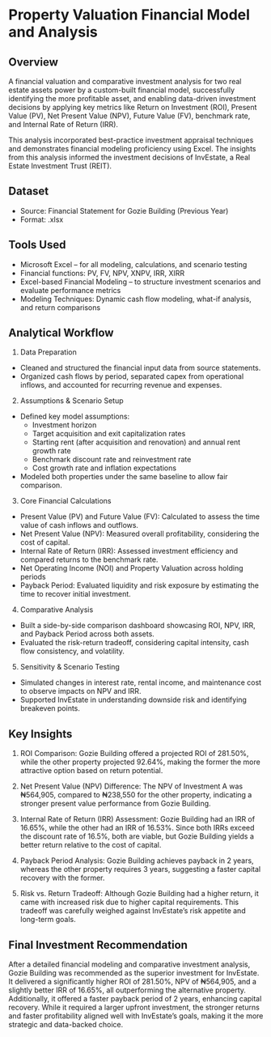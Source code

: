 # Property Valuation Financial Model and Analysis

## Overview
A financial valuation and comparative investment analysis for two real estate assets power by a custom-built financial model, successfully identifying the more profitable asset, and enabling data-driven investment decisions by applying key metrics like Return on Investment (ROI), Present Value (PV), Net Present Value (NPV), Future Value (FV), benchmark rate, and Internal Rate of Return (IRR).

This analysis incorporated best-practice investment appraisal techniques and demonstrates financial modeling proficiency using Excel.
The insights from this analysis informed the investment decisions of InvEstate, a Real Estate Investment Trust (REIT).

## Dataset
- Source: Financial Statement for Gozie Building (Previous Year)
- Format: .xlsx


## Tools Used
- Microsoft Excel – for all modeling, calculations, and scenario testing
- Financial functions: PV, FV, NPV, XNPV, IRR, XIRR
- Excel-based Financial Modeling – to structure investment scenarios and evaluate performance metrics
- Modeling Techniques: Dynamic cash flow modeling, what-if analysis, and return comparisons


## Analytical Workflow
1. Data Preparation
  - Cleaned and structured the financial input data from source statements.
  - Organized cash flows by period, separated capex from operational inflows, and accounted for recurring revenue and expenses.

2. Assumptions & Scenario Setup
  - Defined key model assumptions:
    - Investment horizon
    - Target acquisition and exit capitalization rates
    - Starting rent (after acquisition and renovation) and annual rent growth rate
    - Benchmark discount rate and reinvestment rate
    - Cost growth rate and inflation expectations
  - Modeled both properties under the same baseline to allow fair comparison.

3. Core Financial Calculations
  - Present Value (PV) and Future Value (FV): Calculated to assess the time value of cash inflows and outflows.
  - Net Present Value (NPV): Measured overall profitability, considering the cost of capital.
  - Internal Rate of Return (IRR): Assessed investment efficiency and compared returns to the benchmark rate.
  - Net Operating Income (NOI) and Property Valuation across holding periods
  - Payback Period: Evaluated liquidity and risk exposure by estimating the time to recover initial investment.

4. Comparative Analysis
  - Built a side-by-side comparison dashboard showcasing ROI, NPV, IRR, and Payback Period across both assets.
  - Evaluated the risk-return tradeoff, considering capital intensity, cash flow consistency, and volatility.

5. Sensitivity & Scenario Testing
  - Simulated changes in interest rate, rental income, and maintenance cost to observe impacts on NPV and IRR.
  - Supported InvEstate in understanding downside risk and identifying breakeven points.


## Key Insights
1. ROI Comparison: 
Gozie Building offered a projected ROI of 281.50%, while the other property projected 92.64%, making the former the more attractive option based on return potential.

2. Net Present Value (NPV) Difference: 
The NPV of Investment A was ₦564,905, compared to ₦238,550 for the other property, indicating a stronger present value performance from Gozie Building.

3. Internal Rate of Return (IRR) Assessment: 
Gozie Building had an IRR of 16.65%,  while the other had an IRR of 16.53%. Since both IRRs exceed the discount rate of 16.5%, both are viable, but Gozie Building yields a better return relative to the cost of capital.

4. Payback Period Analysis: 
Gozie Building achieves payback in 2 years, whereas the other property requires 3 years, suggesting a faster capital recovery with the former.

5. Risk vs. Return Tradeoff: 
Although Gozie Building had a higher return, it came with increased risk due to higher capital requirements. This tradeoff was carefully weighed against InvEstate’s risk appetite and long-term goals.


## Final Investment Recommendation
After a detailed financial modeling and comparative investment analysis, Gozie Building was recommended as the superior investment for InvEstate. It delivered a significantly higher ROI of 281.50%, NPV of ₦564,905, and a slightly better IRR of 16.65%, all outperforming the alternative property. Additionally, it offered a faster payback period of 2 years, enhancing capital recovery. While it required a larger upfront investment, the stronger returns and faster profitability aligned well with InvEstate’s goals, making it the more strategic and data-backed choice.
